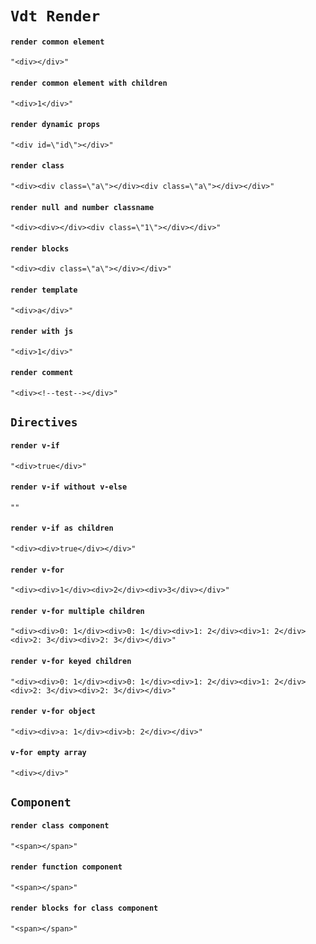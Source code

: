 # `Vdt Render`

#### `render common element`

```
"<div></div>"
```

#### `render common element with children`

```
"<div>1</div>"
```

#### `render dynamic props`

```
"<div id=\"id\"></div>"
```

#### `render class`

```
"<div><div class=\"a\"></div><div class=\"a\"></div></div>"
```

#### `render null and number classname`

```
"<div><div></div><div class=\"1\"></div></div>"
```

#### `render blocks`

```
"<div><div class=\"a\"></div></div>"
```

#### `render template`

```
"<div>a</div>"
```

#### `render with js`

```
"<div>1</div>"
```

#### `render comment`

```
"<div><!--test--></div>"
```

## `Directives`

####   `render v-if`

```
"<div>true</div>"
```

####   `render v-if without v-else`

```
""
```

####   `render v-if as children`

```
"<div><div>true</div></div>"
```

####   `render v-for`

```
"<div><div>1</div><div>2</div><div>3</div></div>"
```

####   `render v-for multiple children`

```
"<div><div>0: 1</div><div>0: 1</div><div>1: 2</div><div>1: 2</div><div>2: 3</div><div>2: 3</div></div>"
```

####   `render v-for keyed children`

```
"<div><div>0: 1</div><div>0: 1</div><div>1: 2</div><div>1: 2</div><div>2: 3</div><div>2: 3</div></div>"
```

####   `render v-for object`

```
"<div><div>a: 1</div><div>b: 2</div></div>"
```

####   `v-for empty array`

```
"<div></div>"
```

## `Component`

####   `render class component`

```
"<span></span>"
```

####   `render function component`

```
"<span></span>"
```

####   `render blocks for class component`

```
"<span></span>"
```

